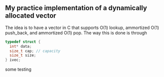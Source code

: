 ## My practice implementation of a dynamically allocated vector

The idea is to have a vector in C that supports O(1) lookup, ammortized O(1) push_back, and ammortized O(1) pop.
The way this is done is through
```C
typedef struct {
  int* data;
  size_t cap; // capacity
  size_t size;
} ivec;
```

some testing
